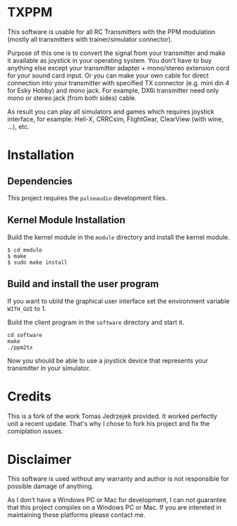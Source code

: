 # TXPPM

This software is usable for all RC Transmitters with the PPM modulation
(mostly all transmitters with trainer/simulator connector).

Purpose of this one is to convert the signal from your transmitter
and make it available as joystick in your operating system.
You don't have to buy anything else except your transmitter
adapter + mono/stereo extension cord for your sound card input.
Or you can make your own cable for direct connection into your transmitter
with specified TX connector (e.g. mini din 4 for Esky Hobby) and mono jack.
For example, DX6i transmitter need only mono or stereo jack (from both sides) cable.

As result you can play all simulators and games which requires joystick interface,
for example: Heli-X, CRRCsim, FlightGear, ClearView (with wine, ...), etc.

# Installation

## Dependencies

This project requires the ```pulseaudio``` development files.

## Kernel Module Installation

Build the kernel module in the ```module``` directory and install the kernel module.

```
$ cd module
$ make
$ sudo make install
```

## Build and install the user program

If you want to ubild the graphical user interface set the environment variable ```WITH_GUI``` to 1.

Build the client program in the ```software``` directory and start it.

```
cd software
make
./ppm2tx
```

Now you should be able to use a joystick device that represents your transmitter in your simulator.

# Credits

This is a fork of the work Tomas Jedrzejek provided. It worked perfectly unit a recent update.
That's why I chose to fork his project and fix the comiplation issues.

# Disclaimer

This software is used without any warranty and author is not responsible
for possible damage of anything.

As I don't have a Windows PC or Mac for development, I can not guarantee that this
project compiles on a Windows PC or Mac. If you are intereted in maintaining these
platforms please contact me.
